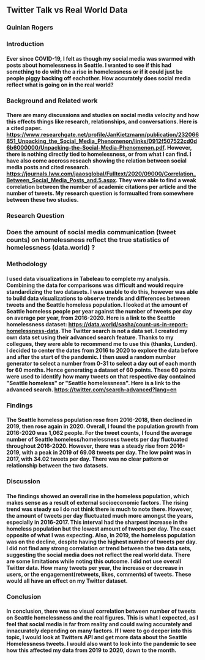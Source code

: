 ## Twitter Talk vs Real World Data
### Quinlan Rogers

### Introduction
#### Ever since COVID-19, I felt as though my social media was swarmed with posts about homelessness in Seattle. I wanted to see if this had something to do with the a rise in homelessness or if it could just be people piggy backing off eachother. How accurately does social media reflect what is going on in the real world?  

### Background and Related work
#### There are many discussions and studies on social media velocity and how this effects things like research, relationships, and conversations. Here is a cited paper. https://www.researchgate.net/profile/JanKietzmann/publication/232066851_Unpacking_the_Social_Media_Phenomenon/links/0912f507522cd0d6b6000000/Unpacking-the-Social-Media-Phenomenon.pdf. However, there is nothing directly tied to homelessness, or from what I can find. I have also come accross reseach showing the relation between social media posts and cited research. https://journals.lww.com/jaaosglobal/Fulltext/2020/09000/Correlation_Between_Social_Media_Posts_and.5.aspx. They were able to find a weak correlation between the number of academic citations per article and the number of tweets. My research question is formualted from somewhere between these two studies. 


### Research Question
### Does the amount of social media communication (tweet counts) on homelessness reflect the true statistics of homelessness (data.world) ? 

### Methodology
#### I used data visualizations in Tabeleau to complete my analysis. Combining the data for comparisons was difficult and would require standardizing the two datasets. I was unable to do this, however was able to build data visualizations to observe trends and differences between tweets and the Seattle homeless population. I looked at the amount of Seattle homeless people per year against the number of tweets per day on average per year, from 2016-2020. Here is a link to the Seattle homelessness dataset: https://data.world/sasha/count-us-in-report-homelessness-data. The Twitter search is not a data set. I created my own data set using their advanced search feature. Thanks to my collegues, they were able to recommend me to use this (thanks, Lunden). I decided to center the dates from 2016 to 2020 to explore the data before and after the start of the pandemic. I then used a random number generator to select a number from 0-31 to select a day out of each month for 60 months. Hence generating a dataset of 60 points. These 60 points were used to identify how many tweets on that respective day contained "Seattle homeless" or "Seattle homelessness".  Here is a link to the advanced search. https://twitter.com/search-advanced?lang=en

### Findings
#### The Seattle homeless population rose from 2016-2018, then declined in 2019, then rose again in 2020. Overall, I found the population growth from 2016-2020 was 1,062 people. For the tweet counts, I found the average number of Seattle homeless/homelessness tweets per day fluctuated throughout 2016-2020. However, there was a steady rise from 2016-2019, with a peak in 2019 of 69.08 tweets per day. The low point was in 2017, with 34.02 tweets per day. There was no clear pattern or relationship between the two datasets. 


### Discussion
#### The findings showed an overall rise in the homeless population, which makes sense as a result of external socioeconomic factors. The rising trend was steady so I do not think there is much to note there. However, the amount of tweets per day fluctuated much more amongst the years, especially in 2016-2017. This interval had the sharpest increase in the homeless population but the lowest amount of tweets per day. The exact opposite of what I was expecting. Also, in 2019, the homeless population was on the decline, despite having the highest number of tweets per day. I did not find any strong correlation or trend between the two data sets, suggesting the social media does not reflect the real world data. There are some limitations while noting this outcome. I did not use overall Twitter data. How many tweets per year, the increase or decrease in users, or the engagement(retweets, likes, comments) of tweets. These would all have an effect on my Twitter dataset.

### Conclusion
#### In conclusion, there was no visual correlation between number of tweets on Seattle homelessness and the real figures. This is what I expected, as I feel that social media is far from reality and could swing accurately and innacurately depending on many factors. If I were to go deeper into this topic, I would look at Twitters API and get more data about the Seattle Homelessness tweets. I would also want to look into the pandemic to see how this affected my data from 2019 to 2020, down to the month.
